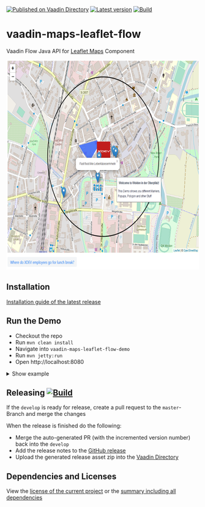 [![Published on Vaadin Directory](https://img.shields.io/badge/Vaadin%20Directory-published-00b4f0.svg)](https://vaadin.com/directory/component/leafletmap-for-vaadin)
[![Latest version](https://img.shields.io/maven-central/v/com.xdev-software/vaadin-maps-leaflet-flow)](https://mvnrepository.com/artifact/com.xdev-software/vaadin-maps-leaflet-flow)
[![Build](https://img.shields.io/github/workflow/status/xdev-software/vaadin-maps-leaflet-flow/Check%20Build/develop)](https://github.com/xdev-software/vaadin-maps-leaflet-flow/actions/workflows/checkBuild.yml?query=branch%3Adevelop)

# vaadin-maps-leaflet-flow
Vaadin Flow Java API for [Leaflet Maps](https://leafletjs.com/) Component

<img src="demo.png" height=550></img>

## Installation
[Installation guide of the latest release](https://github.com/xdev-software/vaadin-maps-leaflet-flow/releases/latest#Installation)

## Run the Demo
* Checkout the repo
* Run ``mvn clean install``
* Navigate into ``vaadin-maps-leaflet-flow-demo`` 
* Run ``mvn jetty:run``
* Open http://localhost:8080

<details>
  <summary>Show example</summary>
  
  ![demo](demo.gif)
</details>


## Releasing [![Build](https://img.shields.io/github/workflow/status/xdev-software/vaadin-maps-leaflet-flow/Release?label=Release)](https://github.com/xdev-software/vaadin-maps-leaflet-flow/actions/workflows/release.yml)
If the ``develop`` is ready for release, create a pull request to the ``master``-Branch and merge the changes

When the release is finished do the following:
* Merge the auto-generated PR (with the incremented version number) back into the ``develop``
* Add the release notes to the [GitHub release](https://github.com/xdev-software/vaadin-maps-leaflet-flow/releases/latest)
* Upload the generated release asset zip into the [Vaadin Directory](https://vaadin.com/directory)

## Dependencies and Licenses
View the [license of the current project](LICENSE) or the [summary including all dependencies](https://xdev-software.github.io/vaadin-maps-leaflet-flow/dependencies/)
